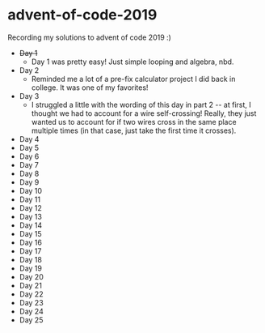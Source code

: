 # advent-of-code-2019
Recording my solutions to advent of code 2019 :) 

- ~~Day 1~~
  - Day 1 was pretty easy! Just simple looping and algebra, nbd.
- Day 2
  - Reminded me a lot of a pre-fix calculator project I did back in college. It was one of my favorites! 
- Day 3
  - I struggled a little with the wording of this day in part 2 -- at first, I thought we had to account for a wire self-crossing! Really, they just wanted us to account for if two wires cross in the same place multiple times (in that case, just take the first time it crosses).
- Day 4
- Day 5
- Day 6
- Day 7
- Day 8
- Day 9
- Day 10
- Day 11
- Day 12
- Day 13
- Day 14
- Day 15
- Day 16
- Day 17
- Day 18
- Day 19
- Day 20
- Day 21
- Day 22
- Day 23
- Day 24
- Day 25
